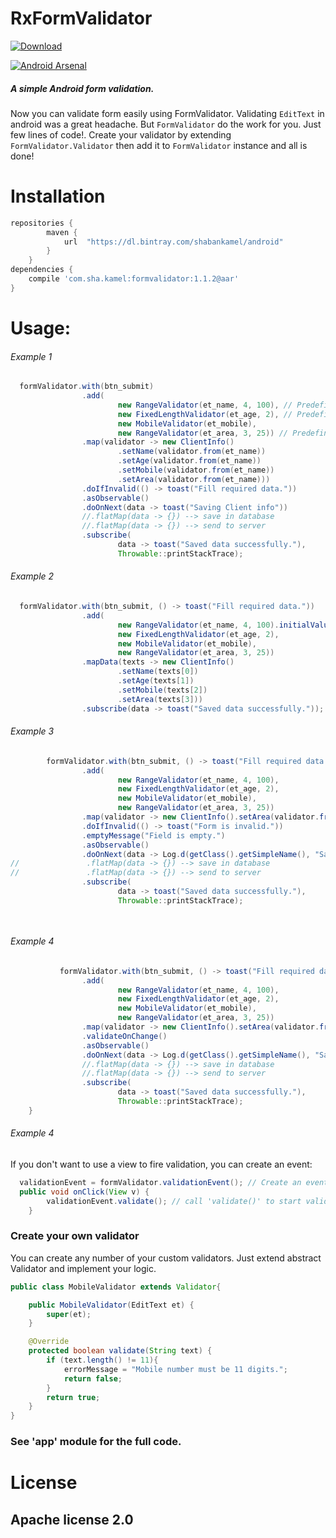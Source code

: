 # RxFormValidator

[ ![Download](https://api.bintray.com/packages/shabankamel/android/formvalidator/images/download.svg) ](https://bintray.com/shabankamel/android/formvalidator/_latestVersion)

[![Android Arsenal]( https://img.shields.io/badge/Android%20Arsenal-Navigator-green.svg?style=flat )]( https://android-arsenal.com/details/1/6556 )

##### A simple Android form validation.
Now you can validate form easily using FormValidator.
Validating `EditText` in android was a great headache. 
But `FormValidator` do the work for you. Just few lines of code!. 
Create your validator by extending `FormValidator.Validator`
then add it to `FormValidator` instance and all is done!

# Installation

```gradle
repositories {
        maven {
            url  "https://dl.bintray.com/shabankamel/android"
        }
    }
dependencies {
    compile 'com.sha.kamel:formvalidator:1.1.2@aar'
}
```

# Usage:
###### Example 1

```java
  formValidator.with(btn_submit)
                .add(
                        new RangeValidator(et_name, 4, 100), // Predefined validator
                        new FixedLengthValidator(et_age, 2), // Predefined validator
                        new MobileValidator(et_mobile),
                        new RangeValidator(et_area, 3, 25)) // Predefined validator
                .map(validator -> new ClientInfo()
                        .setName(validator.from(et_name))
                        .setAge(validator.from(et_name))
                        .setMobile(validator.from(et_name))
                        .setArea(validator.from(et_name)))
                .doIfInvalid(() -> toast("Fill required data."))
                .asObservable()
                .doOnNext(data -> toast("Saving Client info"))
                //.flatMap(data -> {}) --> save in database
                //.flatMap(data -> {}) --> send to server
                .subscribe(
                        data -> toast("Saved data successfully."),
                        Throwable::printStackTrace);
```

###### Example 2

```java 
  formValidator.with(btn_submit, () -> toast("Fill required data."))
                .add(
                        new RangeValidator(et_name, 4, 100).initialValue("Shaban Kamel"),
                        new FixedLengthValidator(et_age, 2),
                        new MobileValidator(et_mobile),
                        new RangeValidator(et_area, 3, 25))
                .mapData(texts -> new ClientInfo()
                        .setName(texts[0])
                        .setAge(texts[1])
                        .setMobile(texts[2])
                        .setArea(texts[3]))
                .subscribe(data -> toast("Saved data successfully."));
```



###### Example 3
```java
        formValidator.with(btn_submit, () -> toast("Fill required data."))
                .add(
                        new RangeValidator(et_name, 4, 100),
                        new FixedLengthValidator(et_age, 2),
                        new MobileValidator(et_mobile),
                        new RangeValidator(et_area, 3, 25))
                .map(validator -> new ClientInfo().setArea(validator.from(et_area)))
                .doIfInvalid(() -> toast("Form is invalid."))
                .emptyMessage("Field is empty.")
                .asObservable()
                .doOnNext(data -> Log.d(getClass().getSimpleName(), "Saving Client info"))
//               .flatMap(data -> {}) --> save in database
//               .flatMap(data -> {}) --> send to server
                .subscribe(
                        data -> toast("Saved data successfully."),
                        Throwable::printStackTrace);

                        
```
###### Example 4
```java
           formValidator.with(btn_submit, () -> toast("Fill required data."))
                .add(
                        new RangeValidator(et_name, 4, 100),
                        new FixedLengthValidator(et_age, 2),
                        new MobileValidator(et_mobile),
                        new RangeValidator(et_area, 3, 25))
                .map(validator -> new ClientInfo().setArea(validator.from(et_area)))
                .validateOnChange()
                .asObservable()
                .doOnNext(data -> Log.d(getClass().getSimpleName(), "Saving Client info"))
                //.flatMap(data -> {}) --> save in database
                //.flatMap(data -> {}) --> send to server
                .subscribe(
                        data -> toast("Saved data successfully."),
                        Throwable::printStackTrace);
    }
```
###### Example 4
If you don't want to use a view to fire validation, you can create an event:
```java
  validationEvent = formValidator.validationEvent(); // Create an event
  public void onClick(View v) {
        validationEvent.validate(); // call 'validate()' to start validation
    }
```

### Create your own validator
You can create any number of your custom validators. Just extend abstract Validator and implement
your logic.
```java
public class MobileValidator extends Validator{

    public MobileValidator(EditText et) {
        super(et);
    }

    @Override
    protected boolean validate(String text) {
        if (text.length() != 11){
            errorMessage = "Mobile number must be 11 digits.";
            return false;
        }
        return true;
    }
}
```


### See 'app' module for the full code.

# License

## Apache license 2.0
